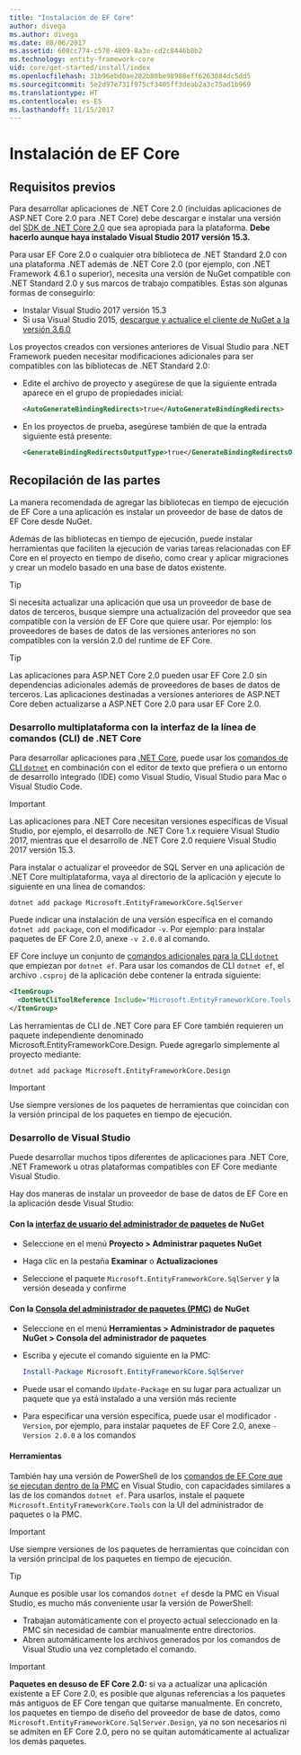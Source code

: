 ```yaml
---
title: "Instalación de EF Core"
author: divega
ms.author: divega
ms.date: 08/06/2017
ms.assetid: 608cc774-c570-4809-8a3e-cd2c8446b8b2
ms.technology: entity-framework-core
uid: core/get-started/install/index
ms.openlocfilehash: 31b96ebd0ae282b88be98988eff6263084dc5dd5
ms.sourcegitcommit: 5e2d97e731f975cf3405ff3deab2a3c75ad1b969
ms.translationtype: HT
ms.contentlocale: es-ES
ms.lasthandoff: 11/15/2017
---
```

# <a name="installing-ef-core"></a>Instalación de EF Core

## <a name="prerequisites"></a>Requisitos previos

Para desarrollar aplicaciones de .NET Core 2.0 (incluidas aplicaciones de ASP.NET Core 2.0 para .NET Core) debe descargar e instalar una versión del [SDK de .NET Core 2.0](https://www.microsoft.com/net/download/core) que sea apropiada para la plataforma. **Debe hacerlo aunque haya instalado Visual Studio 2017 versión 15.3.**

Para usar EF Core 2.0 o cualquier otra biblioteca de .NET Standard 2.0 con una plataforma .NET además de .NET Core 2.0 (por ejemplo, con .NET Framework 4.6.1 o superior), necesita una versión de NuGet compatible con .NET Standard 2.0 y sus marcos de trabajo compatibles. Estas son algunas formas de conseguirlo:

* Instalar Visual Studio 2017 versión 15.3
* Si usa Visual Studio 2015, [descargue y actualice el cliente de NuGet a la versión 3.6.0](https://www.nuget.org/downloads)

Los proyectos creados con versiones anteriores de Visual Studio para .NET Framework pueden necesitar modificaciones adicionales para ser compatibles con las bibliotecas de .NET Standard 2.0:

* Edite el archivo de proyecto y asegúrese de que la siguiente entrada aparece en el grupo de propiedades inicial:
  ``` xml
  <AutoGenerateBindingRedirects>true</AutoGenerateBindingRedirects>
  ```

* En los proyectos de prueba, asegúrese también de que la entrada siguiente está presente:
  ``` xml
  <GenerateBindingRedirectsOutputType>true</GenerateBindingRedirectsOutputType>
  ```

## <a name="getting-the-bits"></a>Recopilación de las partes
La manera recomendada de agregar las bibliotecas en tiempo de ejecución de EF Core a una aplicación es instalar un proveedor de base de datos de EF Core desde NuGet.

Además de las bibliotecas en tiempo de ejecución, puede instalar herramientas que faciliten la ejecución de varias tareas relacionadas con EF Core en el proyecto en tiempo de diseño, como crear y aplicar migraciones y crear un modelo basado en una base de datos existente.

> [!TIP]  
> Si necesita actualizar una aplicación que usa un proveedor de base de datos de terceros, busque siempre una actualización del proveedor que sea compatible con la versión de EF Core que quiere usar. Por ejemplo: los proveedores de bases de datos de las versiones anteriores no son compatibles con la versión 2.0 del runtime de EF Core.  

> [!TIP]  
> Las aplicaciones para ASP.NET Core 2.0 pueden usar EF Core 2.0 sin dependencias adicionales además de proveedores de bases de datos de terceros. Las aplicaciones destinadas a versiones anteriores de ASP.NET Core deben actualizarse a ASP.NET Core 2.0 para usar EF Core 2.0.

<a name="cli"></a>
### <a name="cross-platform-development-using-the-net-core-command-line-interface-cli"></a>Desarrollo multiplataforma con la interfaz de la línea de comandos (CLI) de .NET Core

Para desarrollar aplicaciones para [.NET Core](https://www.microsoft.com/net/download/core), puede usar los [comandos de CLI `dotnet`](https://docs.microsoft.com/dotnet/core/tools/) en combinación con el editor de texto que prefiera o un entorno de desarrollo integrado (IDE) como Visual Studio, Visual Studio para Mac o Visual Studio Code.

> [!IMPORTANT]  
> Las aplicaciones para .NET Core necesitan versiones específicas de Visual Studio, por ejemplo, el desarrollo de .NET Core 1.x requiere Visual Studio 2017, mientras que el desarrollo de .NET Core 2.0 requiere Visual Studio 2017 versión 15.3.

Para instalar o actualizar el proveedor de SQL Server en una aplicación de .NET Core multiplataforma, vaya al directorio de la aplicación y ejecute lo siguiente en una línea de comandos:

``` Console
dotnet add package Microsoft.EntityFrameworkCore.SqlServer
```

Puede indicar una instalación de una versión específica en el comando `dotnet add package`, con el modificador `-v`. Por ejemplo: para instalar paquetes de EF Core 2.0, anexe `-v 2.0.0` al comando.

EF Core incluye un conjunto de [comandos adicionales para la CLI `dotnet`](../../miscellaneous/cli/dotnet.md) que empiezan por `dotnet ef`. Para usar los comandos de CLI `dotnet ef`, el archivo `.csproj` de la aplicación debe contener la entrada siguiente:

``` xml
<ItemGroup>
  <DotNetCliToolReference Include="Microsoft.EntityFrameworkCore.Tools.DotNet" Version="2.0.0" />
</ItemGroup>
```

Las herramientas de CLI de .NET Core para EF Core también requieren un paquete independiente denominado Microsoft.EntityFrameworkCore.Design. Puede agregarlo simplemente al proyecto mediante:

``` Console
dotnet add package Microsoft.EntityFrameworkCore.Design
```

> [!IMPORTANT]  
> Use siempre versiones de los paquetes de herramientas que coincidan con la versión principal de los paquetes en tiempo de ejecución.

<a name="visual-studio"></a>
### <a name="visual-studio-development"></a>Desarrollo de Visual Studio

Puede desarrollar muchos tipos diferentes de aplicaciones para .NET Core, .NET Framework u otras plataformas compatibles con EF Core mediante Visual Studio.

Hay dos maneras de instalar un proveedor de base de datos de EF Core en la aplicación desde Visual Studio:

#### <a name="using-nugets-package-manager-user-interfacehttpsdocsmicrosoftcomnugettoolspackage-manager-ui"></a>Con la [interfaz de usuario del administrador de paquetes](https://docs.microsoft.com/nuget/tools/package-manager-ui) de NuGet

* Seleccione en el menú **Proyecto > Administrar paquetes NuGet**

* Haga clic en la pestaña **Examinar** o **Actualizaciones**

* Seleccione el paquete `Microsoft.EntityFrameworkCore.SqlServer` y la versión deseada y confirme

#### <a name="using-nugets-package-manager-console-pmchttpsdocsmicrosoftcomnugettoolspackage-manager-console"></a>Con la [Consola del administrador de paquetes (PMC)](https://docs.microsoft.com/nuget/tools/package-manager-console) de NuGet

* Seleccione en el menú **Herramientas > Administrador de paquetes NuGet > Consola del administrador de paquetes**

* Escriba y ejecute el comando siguiente en la PMC:

  ``` PowerShell  
  Install-Package Microsoft.EntityFrameworkCore.SqlServer
  ```
* Puede usar el comando `Update-Package` en su lugar para actualizar un paquete que ya está instalado a una versión más reciente

* Para especificar una versión específica, puede usar el modificador `-Version`, por ejemplo, para instalar paquetes de EF Core 2.0, anexe `-Version 2.0.0` a los comandos

#### <a name="tools"></a>Herramientas

También hay una versión de PowerShell de los [comandos de EF Core que se ejecutan dentro de la PMC](../../miscellaneous/cli/powershell.md) en Visual Studio, con capacidades similares a las de los comandos `dotnet ef`. Para usarlos, instale el paquete `Microsoft.EntityFrameworkCore.Tools` con la UI del administrador de paquetes o la PMC.

> [!IMPORTANT]  
> Use siempre versiones de los paquetes de herramientas que coincidan con la versión principal de los paquetes en tiempo de ejecución.

> [!TIP]  
> Aunque es posible usar los comandos `dotnet ef` desde la PMC en Visual Studio, es mucho más conveniente usar la versión de PowerShell:
> * Trabajan automáticamente con el proyecto actual seleccionado en la PMC sin necesidad de cambiar manualmente entre directorios.  
> * Abren automáticamente los archivos generados por los comandos de Visual Studio una vez completado el comando.

> [!IMPORTANT]  
> **Paquetes en desuso de EF Core 2.0:** si va a actualizar una aplicación existente a EF Core 2.0, es posible que algunas referencias a los paquetes más antiguos de EF Core tengan que quitarse manualmente. En concreto, los paquetes en tiempo de diseño del proveedor de base de datos, como `Microsoft.EntityFrameworkCore.SqlServer.Design`, ya no son necesarios ni se admiten en EF Core 2.0, pero no se quitan automáticamente al actualizar los demás paquetes.
